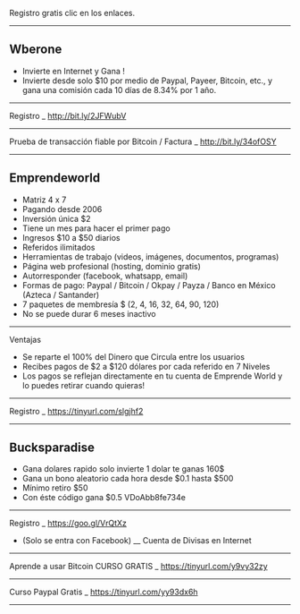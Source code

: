 Registro gratis clic en los enlaces.
_____
Wberone
------------------------
- Invierte en Internet y Gana !
- Invierte desde solo $10 por medio de Paypal, Payeer, Bitcoin, etc., y gana una comisión cada 10 días de 8.34% por 1 año.
___
Registro _ http://bit.ly/2JFWubV
___
Prueba de transacción fiable por Bitcoin / Factura _ http://bit.ly/34ofOSY
____________________________
Emprendeworld
-----------------
- Matriz 4 x 7
- Pagando desde 2006
- Inversión única $2
- Tiene un mes para hacer el primer pago
- Ingresos $10 a $50 diarios
- Referidos ilimitados
- Herramientas de trabajo (videos, imágenes, documentos, programas)
- Página web profesional (hosting, dominio gratis)
- Autorresponder (facebook, whatsapp, email)
- Formas de pago: Paypal / Bitcoin / Okpay / Payza / Banco en México (Azteca / Santander)
- 7 paquetes de membresía $ (2, 4, 16, 32, 64, 90, 120)
- No se puede durar 6 meses inactivo
___
Ventajas
- Se reparte el 100% del Dinero que Circula entre los usuarios
- Recibes pagos de $2 a $120 dólares por cada referido en 7 Niveles
- Los pagos se reflejan directamente en tu cuenta de Emprende World y lo puedes retirar cuando quieras!
___
Registro _ https://tinyurl.com/slgjhf2
_____
Bucksparadise
----
- Gana dolares rapido solo invierte 1 dolar te ganas 160$
- Gana un bono aleatorio cada hora desde $0.1 hasta $500
- Mínimo retiro $50
- Con éste código gana $0.5
VDoAbb8fe734e
___
Registro _ https://goo.gl/VrQtXz
- (Solo se entra con Facebook)
__
Cuenta de Divisas en Internet
-------------------------
Aprende a usar Bitcoin CURSO GRATIS _ https://tinyurl.com/y9vy32zy
_________
Curso Paypal Gratis _ https://tinyurl.com/yy93dx6h
___
